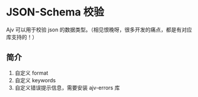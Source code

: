 # JSON-Schema 校验

Ajv 可以用于校验 json 的数据类型。（相见恨晚呀，很多开发的痛点，都是有对应库支持的！）

## 简介

1. 自定义 format
2. 自定义 keywords
3. 自定义错误提示信息，需要安装 ajv-errors 库
